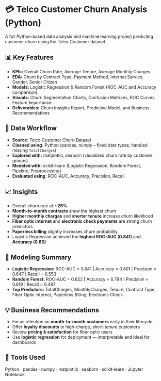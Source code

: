 # 💳 Telco Customer Churn Analysis (Python)
A full Python-based data analysis and machine learning project predicting customer churn using the Telco Customer dataset.

## 📊 Key Features
- **KPIs:** Overall Churn Rate, Average Tenure, Average Monthly Charges  
- **EDA:** Churn by Contract Type, Payment Method, Internet Service, Gender, Senior Citizen  
- **Models:** Logistic Regression & Random Forest (ROC-AUC and Accuracy comparison)  
- **Visuals:** Churn Segmentation Charts, Confusion Matrices, ROC Curves, Feature Importance  
- **Deliverables:** Churn Insights Report, Predictive Model, and Business Recommendations  

## 🧹 Data Workflow
- **Source:** [Telco Customer Churn Dataset](https://www.kaggle.com/datasets/blastchar/telco-customer-churn)  
- **Cleaned using:** Python (pandas, numpy – fixed data types, handled missing `TotalCharges`)  
- **Explored with:** matplotlib, seaborn (visualized churn rate by customer groups)  
- **Modeled with:** scikit-learn (Logistic Regression, Random Forest, Pipeline, Preprocessing)  
- **Evaluated using:** ROC-AUC, Accuracy, Precision, Recall  

## 📈 Insights
- Overall churn rate of **~26%**  
- **Month-to-month contracts** show the highest churn  
- **Higher monthly charges** and **shorter tenure** increase churn likelihood  
- **Fiber optic internet** and **electronic check payments** are strong churn predictors  
- **Paperless billing** slightly increases churn probability  
- Logistic Regression achieved the **highest ROC-AUC (0.841)** and **Accuracy (0.80)**  

## 🧠 Modeling Summary
- **Logistic Regression:** ROC-AUC = 0.841 | Accuracy = 0.801 | Precision = 0.647 | Recall = 0.553  
- **Random Forest:** ROC-AUC = 0.822 | Accuracy = 0.784 | Precision = 0.619 | Recall = 0.487  
- **Top Predictors:** TotalCharges, MonthlyCharges, Tenure, Contract Type, Fiber Optic Internet, Paperless Billing, Electronic Check  

## 💡 Business Recommendations
- Focus retention on **month-to-month customers** early in their lifecycle  
- Offer **loyalty discounts** to high-charge, short-tenure customers  
- Review **pricing & satisfaction** for fiber optic users  
- Use **logistic regression** for deployment — interpretable and ideal for dashboards  

## 🧰 Tools Used
Python · pandas · numpy · matplotlib · seaborn · scikit-learn · Jupyter Notebook  
